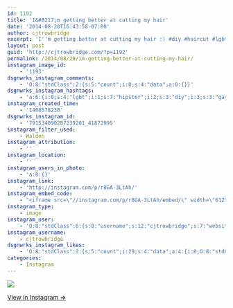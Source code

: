 ```yaml
---
id: 1192
title: 'I&#8217;m getting better at cutting my hair'
date: '2014-08-20T16:43:58-07:00'
author: cjtrowbridge
excerpt: 'I''m getting better at cutting my hair :) #diy #haircut #lgbt #gay #pdx #hipster'
layout: post
guid: 'http://cjtrowbridge.com/?p=1192'
permalink: /2014/08/20/im-getting-better-at-cutting-my-hair/
instagram_image_id:
    - '1193'
dsgnwrks_instagram_comments:
    - 'O:8:"stdClass":2:{s:5:"count";i:0;s:4:"data";a:0:{}}'
dsgnwrks_instagram_hashtags:
    - 'a:6:{i:0;s:4:"lgbt";i:1;s:7:"hipster";i:2;s:3:"diy";i:3;s:3:"gay";i:4;s:3:"pdx";i:5;s:7:"haircut";}'
instagram_created_time:
    - '1408578238'
dsgnwrks_instagram_id:
    - '791534090287239201_41872995'
instagram_filter_used:
    - Walden
instagram_attribution:
    - ''
instagram_location:
    - ''
instagram_users_in_photo:
    - 'a:0:{}'
instagram_link:
    - 'http://instagram.com/p/r8GA-3LtAh/'
instagram_embed_code:
    - "<iframe src=\"//instagram.com/p/r8GA-3LtAh/embed/\" width=\"612\" height=\"710\" frameborder=\"0\" scrolling=\"no\" allowtransparency=\"true\"></iframe>\n"
instagram_type:
    - image
instagram_user:
    - 'O:8:"stdClass":6:{s:8:"username";s:12:"cjtrowbridge";s:7:"website";s:0:"";s:15:"profile_picture";s:103:"https://igcdn-photos-f-a.akamaihd.net/hphotos-ak-xpa1/t51.2885-19/925559_452430704897917_67836701_a.jpg";s:9:"full_name";s:13:"CJ Trowbridge";s:3:"bio";s:0:"";s:2:"id";s:8:"41872995";}'
instagram_username:
    - cjtrowbridge
dsgnwrks_instagram_likes:
    - 'O:8:"stdClass":2:{s:5:"count";i:29;s:4:"data";a:4:{i:0;O:8:"stdClass":4:{s:8:"username";s:13:"dynastyatdusk";s:15:"profile_picture";s:106:"https://igcdn-photos-h-a.akamaihd.net/hphotos-ak-xfa1/t51.2885-19/10948346_1566910343553167_57817327_a.jpg";s:2:"id";s:9:"458566368";s:9:"full_name";s:12:"Lauri Peters";}i:1;O:8:"stdClass":4:{s:8:"username";s:12:"jasonniche87";s:15:"profile_picture";s:85:"https://instagramimages-a.akamaihd.net/profiles/profile_602137384_75sq_1381453047.jpg";s:2:"id";s:9:"602137384";s:9:"full_name";s:7:"Francis";}i:2;O:8:"stdClass":4:{s:8:"username";s:14:"bryce_mckinney";s:15:"profile_picture";s:106:"https://igcdn-photos-b-a.akamaihd.net/hphotos-ak-xfa1/t51.2885-19/10963778_852097064847065_400644766_a.jpg";s:2:"id";s:9:"499819900";s:9:"full_name";s:14:"bryce_mckinney";}i:3;O:8:"stdClass":4:{s:8:"username";s:14:"gerardperaltaa";s:15:"profile_picture";s:107:"https://igcdn-photos-h-a.akamaihd.net/hphotos-ak-xap1/t51.2885-19/10375651_924736277555567_1135279750_a.jpg";s:2:"id";s:9:"434091046";s:9:"full_name";s:13:"Gerry Peralta";}}}'
categories:
    - Instagram
---
```


[![](http://blog.cjtrowbridge.com/wp-content/uploads/2014/08/10607981_703285546403887_270981154_n2.jpg)](http://instagram.com/p/r8GA-3LtAh/)

[View in Instagram ⇒](http://instagram.com/p/r8GA-3LtAh/)